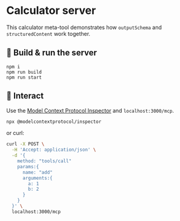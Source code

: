 # Calculator server

This calculator meta-tool demonstrates how `outputSchema` and `structuredContent`
work together.

## 🏃 Build & run the server

```
npm i
npm run build
npm run start
```

## 🧠 Interact

Use the [Model Context Protocol Inspector](https://github.com/modelcontextprotocol/inspector)
and `localhost:3000/mcp`.

```sh
npx @modelcontextprotocol/inspector
```

or curl:

```sh
curl -X POST \
  -H 'Accept: application/json' \
  -d '{
    method: "tools/call"
    params:{
      name: "add"
      arguments:{
        a: 1
        b: 2
      }
    }
  }' \
  localhost:3000/mcp
```
